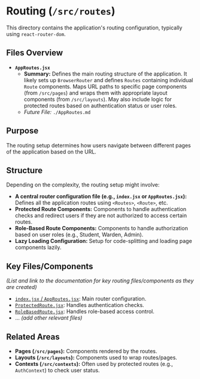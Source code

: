 # Routing (`/src/routes`)

This directory contains the application's routing configuration, typically using `react-router-dom`.

## Files Overview

- **`AppRoutes.jsx`**
  - **Summary:** Defines the main routing structure of the application. It likely sets up `BrowserRouter` and defines `Routes` containing individual `Route` components. Maps URL paths to specific page components (from `/src/pages`) and wraps them with appropriate layout components (from `/src/layouts`). May also include logic for protected routes based on authentication status or user roles.
  - _Future File:_ `./AppRoutes.md`

## Purpose

The routing setup determines how users navigate between different pages of the application based on the URL.

## Structure

Depending on the complexity, the routing setup might involve:

- **A central router configuration file (e.g., `index.jsx` or `AppRoutes.jsx`):** Defines all the application routes using `<Routes>`, `<Route>`, etc.
- **Protected Route Components:** Components to handle authentication checks and redirect users if they are not authorized to access certain routes.
- **Role-Based Route Components:** Components to handle authorization based on user roles (e.g., Student, Warden, Admin).
- **Lazy Loading Configuration:** Setup for code-splitting and loading page components lazily.

## Key Files/Components

_(List and link to the documentation for key routing files/components as they are created)_

- [`index.jsx` / `AppRoutes.jsx`](./index.md): Main router configuration.
- [`ProtectedRoute.jsx`](./ProtectedRoute.md): Handles authentication checks.
- [`RoleBasedRoute.jsx`](./RoleBasedRoute.md): Handles role-based access control.
- ... _(add other relevant files)_

## Related Areas

- **Pages (`/src/pages`):** Components rendered by the routes.
- **Layouts (`/src/layouts`):** Components used to wrap routes/pages.
- **Contexts (`/src/contexts`):** Often used by protected routes (e.g., `AuthContext`) to check user status.
